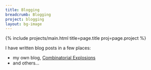 ```yaml
---
title: Blogging
breadcrumb: Blogging
project: blogging
layout: bg-image
---
```


{% include projects/main.html title=page.title proj=page.project %}

I have written blog posts in a few places:
* my own blog, [Combinatorial Explosions](https://combinatorial-explosions.blogspot.com/)
* and others...

